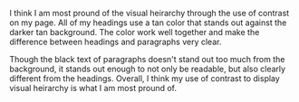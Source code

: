 I think I am most pround of the visual heirarchy through the use of contrast on my page. All of my headings use a tan color that stands out
against the darker tan background. The color work well together and make the difference between headings and paragraphs very clear. 

Though the black text of paragraphs doesn't stand out too much from the background, it stands out enough to not only be readable, but also clearly different from the headings. Overall, I think my use 
of contrast to display visual heirarchy is what I am most pround of. 